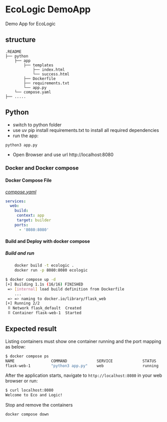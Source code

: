 # EcoLogic DemoApp

Demo App for EcoLogic

## structure

```structure
.README
├── python
    ├── app
        ├── templates
            ├── index.html
            └── success.html
        ├── Dockerfile
        ├── requirements.txt
        └── app.py
    └── compose.yaml
├── .....
```

## Python

- switch to python folder
- use uv pip install requirements.txt to install all required dependencies
- run the app:

```sh
python3 app.py
```

- Open Browser and use url http://localhost:8080

### Docker and Docker compose

#### Docker Compose File

[_compose.yaml_](compose.yaml)

```yaml
services: 
  web: 
    build:
     context: app
     target: builder
    ports: 
      - '8080:8080'
```

#### Build and Deploy with docker compose

##### Build and run

```sh
    docker build -t ecologic .
    docker run -p 8080:8080 ecologic
```


```sh
$ docker compose up -d
[+] Building 1.1s (16/16) FINISHED
 => [internal] load build definition from Dockerfile                                                                                                                                                                                       0.0s
    ...                                                                                                                                         0.0s
 => => naming to docker.io/library/flask_web                                                                                                                                                                                               0.0s
[+] Running 2/2
 ⠿ Network flask_default  Created                                                                                                                                                                                                          0.0s
 ⠿ Container flask-web-1  Started
```

## Expected result

Listing containers must show one container running and the port mapping as below:

```sh
$ docker compose ps
NAME                COMMAND             SERVICE             STATUS              PORTS
flask-web-1         "python3 app.py"    web                 running             0.0.0.0:8000->8000/tcp
```

After the application starts, navigate to `http://localhost:8080` in your web browser or run:

```sh
$ curl localhost:8080
Welcome to Eco and Logic!
```

Stop and remove the containers

```sh
docker compose down
```
